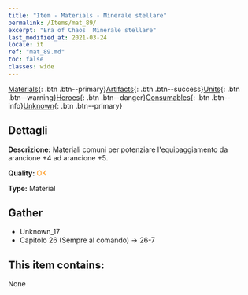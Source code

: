```yaml
---
title: "Item - Materials - Minerale stellare"
permalink: /Items/mat_89/
excerpt: "Era of Chaos  Minerale stellare"
last_modified_at: 2021-03-24
locale: it
ref: "mat_89.md"
toc: false
classes: wide
---
```

 [Materials](/it/Items/){: .btn .btn--primary}[Artifacts](/it/Items/Artifacts/){: .btn .btn--success}[Units](/it/Items/Units/){: .btn .btn--warning}[Heroes](/it/Items/Heroes/){: .btn .btn--danger}[Consumables](/it/Items/Consumables/){: .btn .btn--info}[Unknown](/it/Items/Unknown/){: .btn .btn--primary}

## Dettagli
 **Descrizione:** Materiali comuni per potenziare l'equipaggiamento da arancione +4 ad arancione +5.

 **Quality:** <span style="color: #FF8C00">OK</span>

 **Type:** Material

## Gather

*    Unknown_17 
*    Capitolo 26 (Sempre al comando) -> 26-7 

## This item contains:

  None

